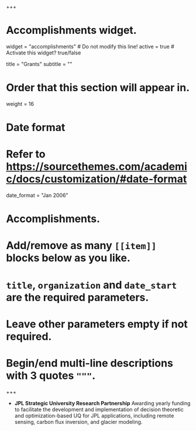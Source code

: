+++
# Accomplishments widget.
widget = "accomplishments"  # Do not modify this line!
active = true  # Activate this widget? true/false

title = "Grants"
subtitle = ""

# Order that this section will appear in.
weight = 16

# Date format
#   Refer to https://sourcethemes.com/academic/docs/customization/#date-format
date_format = "Jan 2006"

# Accomplishments.
#   Add/remove as many `[[item]]` blocks below as you like.
#   `title`, `organization` and `date_start` are the required parameters.
#   Leave other parameters empty if not required.
#   Begin/end multi-line descriptions with 3 quotes `"""`.
+++
* <b> JPL Strategic University Research Partnership</b> Awarding yearly funding to facilitate the development and implementation of decision theoretic and optimization-based UQ for JPL applications, including remote sensing, carbon flux inversion, and glacier modeling.
